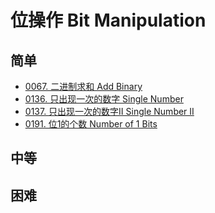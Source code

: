 # 位操作 Bit Manipulation

## 简单

- [0067. 二进制求和 Add Binary](../0067.add-binary/index.md)
- [0136. 只出现一次的数字 Single Number](../0136.single-number/index.md)
- [0137. 只出现一次的数字II Single Number II](../0137.single-number-ii/index.md)
- [0191. 位1的个数 Number of 1 Bits](../0191.number-of-1-bits/index.md)

## 中等

## 困难